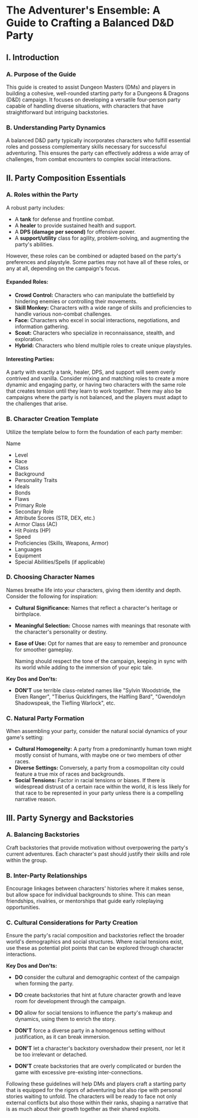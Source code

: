 # The Adventurer's Ensemble: A Guide to Crafting a Balanced D&D Party

## I. Introduction

### A. Purpose of the Guide

This guide is created to assist Dungeon Masters (DMs) and players in building a cohesive, well-rounded starting party for a Dungeons & Dragons (D&D) campaign. It focuses on developing a versatile four-person party capable of handling diverse situations, with characters that have straightforward but intriguing backstories.

### B. Understanding Party Dynamics

A balanced D&D party typically incorporates characters who fulfill essential roles and possess complementary skills necessary for successful adventuring. This ensures the party can effectively address a wide array of challenges, from combat encounters to complex social interactions.

## II. Party Composition Essentials

### A. Roles within the Party

A robust party includes:

- A **tank** for defense and frontline combat.
- A **healer** to provide sustained health and support.
- A **DPS (damage per second)** for offensive power.
- A **support/utility** class for agility, problem-solving, and augmenting the party's abilities.

However, these roles can be combined or adapted based on the party's preferences and playstyle. Some parties may not have all of these roles, or any at all, depending on the campaign's focus.

#### Expanded Roles:

- **Crowd Control:** Characters who can manipulate the battlefield by hindering enemies or controlling their movements.
- **Skill Monkey:** Characters with a wide range of skills and proficiencies to handle various non-combat challenges.
- **Face:** Characters who excel in social interactions, negotiations, and information gathering.
- **Scout:** Characters who specialize in reconnaissance, stealth, and exploration.
- **Hybrid:** Characters who blend multiple roles to create unique playstyles.

#### Interesting Parties:

A party with exactly a tank, healer, DPS, and support will seem overly contrived and vanilla. Consider mixing and matching roles to create a more dynamic and engaging party, or having two characters with the same role that creates tension until they learn to work together. There may also be campaigns where the party is not balanced, and the players must adapt to the challenges that arise.

### B. Character Creation Template

Utilize the template below to form the foundation of each party member:

Name

- Level
- Race
- Class
- Background
- Personality Traits
- Ideals
- Bonds
- Flaws
- Primary Role
- Secondary Role
- Attribute Scores (STR, DEX, etc.)
- Armor Class (AC)
- Hit Points (HP)
- Speed
- Proficiencies (Skills, Weapons, Armor)
- Languages
- Equipment
- Special Abilities/Spells (if applicable)

### D. Choosing Character Names

Names breathe life into your characters, giving them identity and depth. Consider the following for inspiration:

- **Cultural Significance:** Names that reflect a character's heritage or birthplace.
- **Meaningful Selection:** Choose names with meanings that resonate with the character's personality or destiny.
- **Ease of Use:** Opt for names that are easy to remember and pronounce for smoother gameplay.

  Naming should respect the tone of the campaign, keeping in sync with its world while adding to the immersion of your epic tale.

**Key Dos and Don'ts:**

- **DON'T** use terrible class-related names like "Sylvin Woodstride, the Elven Ranger", "Tiberius Quickfingers, the Halfling Bard", "Gwendolyn Shadowspeak, the Tiefling Warlock", etc.

### C. Natural Party Formation

When assembling your party, consider the natural social dynamics of your game's setting:

- **Cultural Homogeneity:** A party from a predominantly human town might mostly consist of humans, with maybe one or two members of other races.
- **Diverse Settings:** Conversely, a party from a cosmopolitan city could feature a true mix of races and backgrounds.
- **Social Tensions:** Factor in racial tensions or biases. If there is widespread distrust of a certain race within the world, it is less likely for that race to be represented in your party unless there is a compelling narrative reason.

## III. Party Synergy and Backstories

### A. Balancing Backstories

Craft backstories that provide motivation without overpowering the party's current adventures. Each character's past should justify their skills and role within the group.

### B. Inter-Party Relationships

Encourage linkages between characters' histories where it makes sense, but allow space for individual backgrounds to shine. This can mean friendships, rivalries, or mentorships that guide early roleplaying opportunities.

### C. Cultural Considerations for Party Creation

Ensure the party's racial composition and backstories reflect the broader world's demographics and social structures. Where racial tensions exist, use these as potential plot points that can be explored through character interactions.

**Key Dos and Don'ts:**

- **DO** consider the cultural and demographic context of the campaign when forming the party.
- **DO** create backstories that hint at future character growth and leave room for development through the campaign.
- **DO** allow for social tensions to influence the party's makeup and dynamics, using them to enrich the story.

- **DON'T** force a diverse party in a homogenous setting without justification, as it can break immersion.
- **DON'T** let a character's backstory overshadow their present, nor let it be too irrelevant or detached.
- **DON'T** create backstories that are overly complicated or burden the game with excessive pre-existing inter-connections.

Following these guidelines will help DMs and players craft a starting party that is equipped for the rigors of adventuring but also ripe with personal stories waiting to unfold. The characters will be ready to face not only external conflicts but also those within their ranks, shaping a narrative that is as much about their growth together as their shared exploits.

